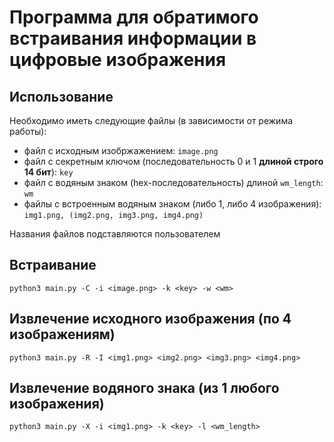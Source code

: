# Программа для обратимого встраивания информации в цифровые изображения
## Использование

Необходимо иметь следующие файлы (в зависимости от режима работы):
* файл с исходным изобржажением: `image.png`
* файл с секретным ключом (последовательность 0 и 1 **длиной строго 14 бит**): `key`
* файл с водяным знаком (hex-последовательность) длиной `wm_length`: `wm`
* файлы с встроенным водяным знаком (либо 1, либо 4 изображения): `img1.png, (img2.png, img3.png, img4.png)`

Названия файлов подставляются пользователем
## Встраивание
```python3 main.py -C -i <image.png> -k <key> -w <wm> ```

## Извлечение исходного изображения (по 4 изображениям)
```python3 main.py -R -I <img1.png> <img2.png> <img3.png> <img4.png>```

## Извлечение водяного знака (из 1 любого изображения)
```python3 main.py -X -i <img1.png> -k <key> -l <wm_length>```